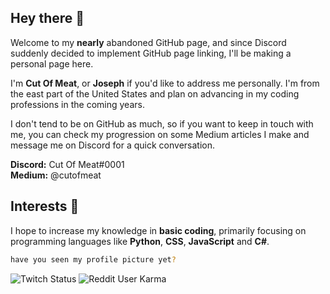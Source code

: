 ## Hey there 👋 
Welcome to my **nearly** abandoned GitHub page, and since Discord suddenly decided to implement GitHub page linking, I'll be making a personal page here.

I'm **Cut Of Meat**, or **Joseph** if you'd like to address me personally. I'm from the east part of the United States and plan on advancing in my coding professions in the coming years. 

I don't tend to be on GitHub as much, so if you want to keep in touch with me, you can check my progression on some Medium articles I make and message me on Discord for a quick conversation. 

**Discord:** Cut Of Meat#0001   
**Medium:** @cutofmeat

## Interests 🔧

I hope to increase my knowledge in **basic coding**, primarily focusing on programming languages like **Python**, **CSS**, **JavaScript** and **C#**.

```bash
have you seen my profile picture yet?
```

![Twitch Status](https://img.shields.io/twitch/status/cutofmeet?label=cutofmeet%20on%20twitch&logo=twitch&style=plastic)
![Reddit User Karma](https://img.shields.io/reddit/user-karma/combined/InitialWay5?color=%3D&label=u%2FInitialWay5%20karma%20count&logo=reddit&style=plastic)
